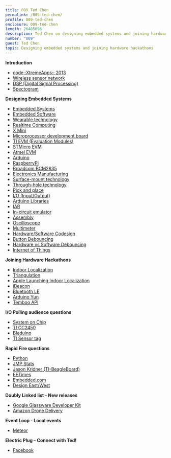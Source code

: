 ```yaml
---
title: 009 Ted Chen
permalink: /009-ted-chen/
profile: 009-ted-chen
enclosure: 009-ted-chen
length: 26485696
description: Ted Chen on designing embedded systems and joining hardware hackathons
number: "009"
guest: Ted Chen
topic: Designing embedded systems and joining hardware hackathons
---
```


**Introduction**

- [code::XtremeApps:: 2013](http://www.itsc.org.sg/index.php?option=com_content&view=article&id=95&Itemid=117)
- [Wireless sensor network](http://en.wikipedia.org/wiki/Wireless_sensor_network)
- [DSP (Digital Signal Processing)](http://en.wikipedia.org/wiki/Digital_signal_processor)
- [Spectogram](http://en.wikipedia.org/wiki/Spectrogram)

**Designing Embedded Systems**

- [Embedded Systems](http://en.wikipedia.org/wiki/Embedded_system)
- [Embedded Software](http://en.wikipedia.org/wiki/Embedded_software)
- [Wearable technology](http://en.wikipedia.org/wiki/Wearable_technology)
- [Realtime Computing](http://en.wikipedia.org/wiki/Real-time_computing)
- [X Mini](http://store.x-mini.com/)
- [Microprocessor development board](http://en.wikipedia.org/wiki/Microprocessor_development_board)
- [TI EVM (Evaluation Modules)](http://www.ti.com/lsds/ti/tools-software/designkits.page)
- [STMicro EVM](http://www.st.com/web/en/catalog/tools/FM116)
- [Atmel EVM](http://store.atmel.com/CBC.aspx?q=c:100113)
- [Arduino](http://arduino.cc/)
- [RaspberryPi](http://www.raspberrypi.org/)
- [Broadcom BCM2835](http://www.broadcom.com/products/BCM2835)
- [Electronics Manufacturing](http://en.wikipedia.org/wiki/Electronics_manufacturing)
- [Surface-mount technology](http://en.wikipedia.org/wiki/Surface-mount_device)
- [Through-hole technology](http://en.wikipedia.org/wiki/Through-hole_technology)
- [Pick and place](http://en.wikipedia.org/wiki/SMT_placement_equipment)
- [I/O (Input/Output)](http://en.wikipedia.org/wiki/Input/output)
- [Arduino Libraries](http://arduino.cc/en/Reference/Libraries)
- [IAR](http://www.iar.com/)
- [In-circuit emulator](http://en.wikipedia.org/wiki/In-circuit_emulator)
- [Assembly](http://en.wikipedia.org/wiki/Assembly_language)
- [Oscilloscope](http://en.wikipedia.org/wiki/Oscilloscope)
- [Multimeter](http://en.wikipedia.org/wiki/Multimeter)
- [Hardware/Software Codesign ](http://www.tik.ee.ethz.ch/education/lectures/hswcd/)
- [Button Debouncing](http://arduino.cc/en/Tutorial/Debounce)
- [Hardware vs Software Debouncing](http://dduino.blogspot.sg/2012/03/arduino-button-debouncing.html)
- [Internet of Things](http://en.wikipedia.org/wiki/Internet_of_Things)

**Joining Hardware Hackathons**

- [Indoor Localization](http://blog.arduino.cc/2013/10/25/batman-inspired-indoor-localization/)
- [Triangulation](http://en.wikipedia.org/wiki/Triangulation)
- [Apple Launching Indoor Localization](http://www.macworld.com/article/2070520/apple-knows-where-shoppers-are-in-its-stores-with-nationwide-ibeacon-rollout.html)
- [iBeacon](http://en.wikipedia.org/wiki/IBeacon)
- [Bluetooth LE](http://en.wikipedia.org/wiki/Bluetooth_low_energy)
- [Arduino Yun](http://arduino.cc/en/Main/ArduinoBoardYun?from=Main.ArduinoYUN)
- [Temboo API](https://www.temboo.com/arduino)

**I/O Polling audience questions**

- [System on Chip](http://en.wikipedia.org/wiki/System_on_a_chip)
- [TI CC2450](http://www.ti.com/tool/cc2540dk-mini)
- [Bleduino](http://bleduino.cc/)
- [TI Sensor tag](http://www.ti.com/ww/en/wireless_connectivity/sensortag/index.shtml)

**Rapid Fire questions**

- [Python](http://www.python.org/)
- [JMP Stats](www.jmp.com)
- [Jason Kridner (TI-BeagleBoard)](https://twitter.com/Jadon)
- [EETimes](http://www.eetimes.com/)
- [Embedded.com](http://embedded.com/)
- [Design East/West](http://www.eeliveshow.com/sanjose/)

**Doubly Linked list - New releases**

- [Google Glassware Developer Kit](https://developers.google.com/glass/develop/gdk/)
- [Amazon Drone Delivery](http://www.youtube.com/watch?v=98BIu9dpwHU)

**Event Loop - Local events**

- [Meteor](http://www.meetup.com/Meteor-Singapore)

**Electric Plug  – Connect with Ted!**

- [Facebook](https://www.facebook.com/tedchen0316)
